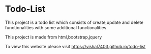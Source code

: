 # Todo-List
This project is a todo list which consists of create,update and delete functionalities with some additional functionalities.

This project is made from html,bootstrap,jquery

To view this website please visit https://vishal7403.github.io/todo-list
